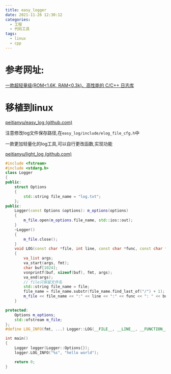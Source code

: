 ```yaml
---
title: easy_logger
date: 2021-11-26 12:30:12
categories:
  - 工程
  - 代码工具
tags:
  - linux
  - cpp
---
```


# 参考网址:

[一款超轻量级(ROM<1.6K, RAM<0.3k)、高性能的 C/C++ 日志库 ](https://github.com/armink/EasyLogger)

# 移植到linux

[peitianyu/easy_log (github.com)](https://github.com/peitianyu/easy_log)

注意修改log文件保存路径,在`easy_log/include/elog_file_cfg.h`中

一款更加轻量化的log工具,可以自行更改函数,实现功能

[ peitianyu/light_log (github.com)](https://github.com/peitianyu/light_log/blob/main/README.md)

```cc
#include <fstream>
#include <stdarg.h>
class Logger
{
public:
    struct Options
    {
        std::string file_name = "log.txt";
    };
public:
    Logger(const Options &options): m_options(options)
    {
        m_file.open(m_options.file_name, std::ios::out);
    }
    ~Logger()
    {
        m_file.close();
    }
    void LOG(const char *file, int line, const char *func, const char *fmt, ...)
    {
        va_list args;
        va_start(args, fmt);
        char buf[1024];
        vsnprintf(buf, sizeof(buf), fmt, args);
        va_end(args);
        // file只保留文件名
        std::string file_name = file;
        file_name = file_name.substr(file_name.find_last_of("/") + 1);
        m_file << file_name << ":" << line << ":" << func << ": " << buf << std::endl;
    }

protected:
    Options m_options;
    std::ofstream m_file;
};
#define LOG_INFO(fmt, ...) Logger::LOG(__FILE__, __LINE__, __FUNCTION__, fmt, ##__VA_ARGS__)

int main()
{
    Logger logger(Logger::Options{});
    logger.LOG_INFO("%s", "hello world");

    return 0;
}
```

